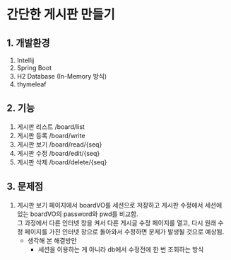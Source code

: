 # 간단한 게시판 만들기

## 1. 개발환경
1. Intellij
2. Spring Boot
3. H2 Database (In-Memory 방식)
4. thymeleaf

## 2. 기능
1. 게시판 리스트 /board/list
2. 게시판 등록 /board/write
3. 게시판 보기 /board/read/{seq}
4. 게시판 수정 /board/edit/{seq}
5. 게시판 삭제 /board/delete/{seq}

## 3. 문제점
1. 게시판 보기 페이지에서 boardVO를 세션으로 저장하고 게시판 수정에서 세션에 있는 boardVO의 password와 pwd를 비교함.  
그 과정에서 다른 인터넷 창을 켜서 다른 게시글 수정 페이지를 열고, 다시 원래 수정 페이지를 가진 인터넷 창으로 돌아와서 수정하면 문제가 발생될 것으로 예상됨.  
   - 생각해 본 해결방안
     - 세션을 이용하는 게 아니라 db에서 수정전에 한 번 조회하는 방식